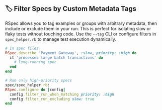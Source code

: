 ## 🏷️ Filter Specs by Custom Metadata Tags

RSpec allows you to tag examples or groups with arbitrary metadata, then include or exclude them in your run. This is perfect for isolating slow or flaky tests without touching code. Use the `--tag` CLI or configure filters in `spec_helper.rb` to manage test execution dynamically.

```ruby
# In spec files
RSpec.describe 'Payment Gateway', :slow, priority: :high do
  it 'processes large batch transactions' do
    # long-running spec
  end
end

# Run only high-priority specs
spec/spec_helper.rb:
RSpec.configure do |config|
  config.filter_run_when_matching priority: :high
  config.filter_run_excluding slow: true
end
```